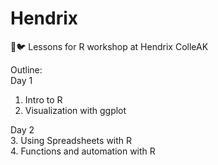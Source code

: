 # Hendrix
📖🐦 Lessons for R workshop at Hendrix ColleAK

Outline:  
Day 1  
1. Intro to R  
2. Visualization with ggplot 

Day 2  
3. Using Spreadsheets with R  
4. Functions and automation with R  



